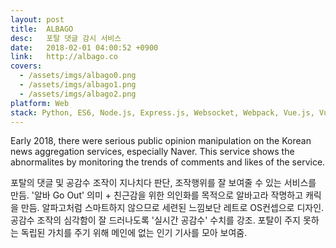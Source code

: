 ```yaml
---
layout: post
title:  ALBAGO
desc:   포탈 댓글 감시 서비스
date:   2018-02-01 04:00:52 +0900
link:   http://albago.co
covers:
  - /assets/imgs/albago0.png
  - /assets/imgs/albago1.png
  - /assets/imgs/albago2.png
platform: Web
stack: Python, ES6, Node.js, Express.js, Websocket, Webpack, Vue.js, Vuex, ECS, EC2, AWS Aurora Mysql, S3, Cloudwatch
---
```

Early 2018, there were serious public opinion manipulation on the Korean news aggregation services, especially Naver. This service shows the abnormalites by monitoring the trends of comments and likes of the service. 

포탈의 댓글 및 공감수 조작이 지나치다 판단, 조작행위를 잘 보여줄 수 있는 서비스를 만듬. '알바 Go Out' 의미 + 친근감을 위한 의인화를 목적으로 알바고라 작명하고 캐릭을 만듬. 알파고처럼 스마트하지 않으므로 세련된 느낌보단 레트로 OS컨셉으로 디자인. 공감수 조작의 심각함이 잘 드러나도록 '실시간 공감수' 수치를 강조. 포탈이 주지 못하는 독립된 가치를 주기 위해 메인에 없는 인기 기사를 모아 보여줌.
